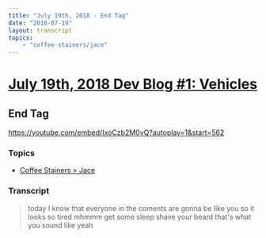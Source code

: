 ```yaml
---
title: "July 19th, 2018 - End Tag"
date: "2018-07-19"
layout: transcript
topics: 
    - "coffee-stainers/jace"
---
```

# [July 19th, 2018 Dev Blog #1: Vehicles](../2018-07-19.md)
## End Tag
https://youtube.com/embed/IxoCzb2M0vQ?autoplay=1&start=562
### Topics
* [Coffee Stainers > Jace](../topics/coffee-stainers/jace.md)

### Transcript

> today I know that everyone in the
> coments are gonna be like you so it
> looks so tired
> mhmmm get some sleep shave your beard
> that's what you sound like yeah
